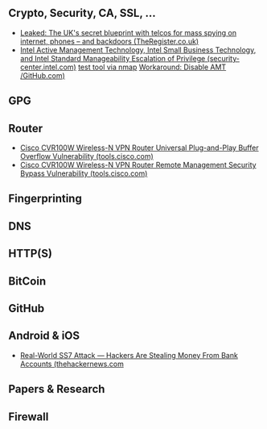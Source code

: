 Crypto, Security, CA, SSL, ...
----------

* [Leaked: The UK's secret blueprint with telcos for mass spying on internet, phones – and backdoors (TheRegister.co.uk)](https://www.theregister.co.uk/2017/05/04/uk_bulk_surveillance_powers_draft/)
* [Intel Active Management Technology, Intel Small Business Technology, and Intel Standard Manageability Escalation of Privilege (security-center.intel.com)](https://security-center.intel.com/advisory.aspx?intelid=INTEL-SA-00075&languageid=en-fr) [test tool via nmap](https://github.com/nmap/nmap/pull/876) [Workaround: Disable AMT /GitHub.com)](https://github.com/bartblaze/Disable-Intel-AMT)


GPG
----------





Router
----------

* [Cisco CVR100W Wireless-N VPN Router Universal Plug-and-Play Buffer Overflow Vulnerability (tools.cisco.com)](https://tools.cisco.com/security/center/content/CiscoSecurityAdvisory/cisco-sa-20170503-cvr100w1)
* [Cisco CVR100W Wireless-N VPN Router Remote Management Security Bypass Vulnerability (tools.cisco.com)](https://tools.cisco.com/security/center/content/CiscoSecurityAdvisory/cisco-sa-20170503-cvr100w2)



Fingerprinting
----------




DNS
----------





HTTP(S)
----------




BitCoin
----------





GitHub
----------




Android & iOS 
----------

* [Real-World SS7 Attack — Hackers Are Stealing Money From Bank Accounts (thehackernews.com](http://thehackernews.com/2017/05/ss7-vulnerability-bank-hacking.html)





Papers & Research
----------





Firewall
----------




